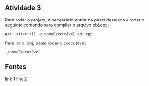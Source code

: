 ## Atividade 3
Para rodar o projeto, é necessário entrar na pasta desejada e rodar o seguinte comando para compilar o arquivo obj.cpp:
```
g++ -std=c++11 -o nomeExecutável obj.cpp
```
Para ler o .obj, basta rodar o executável:
```
./nomeExecutável
```
## Fontes

[link 1](https://stackoverflow.com/questions/16641209/reading-and-storing-values-from-obj-files-using-c)
[link 2](https://stackoverflow.com/questions/40390571/read-in-points-from-obj-file-c)
